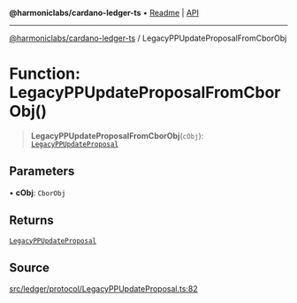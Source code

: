 **@harmoniclabs/cardano-ledger-ts** • [Readme](../README.md) \| [API](../globals.md)

***

[@harmoniclabs/cardano-ledger-ts](../README.md) / LegacyPPUpdateProposalFromCborObj

# Function: LegacyPPUpdateProposalFromCborObj()

> **LegacyPPUpdateProposalFromCborObj**(`cObj`): [`LegacyPPUpdateProposal`](../type-aliases/LegacyPPUpdateProposal.md)

## Parameters

• **cObj**: `CborObj`

## Returns

[`LegacyPPUpdateProposal`](../type-aliases/LegacyPPUpdateProposal.md)

## Source

[src/ledger/protocol/LegacyPPUpdateProposal.ts:82](https://github.com/HarmonicLabs/cardano-ledger-ts/blob/d1659b0/src/ledger/protocol/LegacyPPUpdateProposal.ts#L82)
